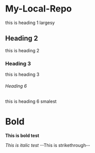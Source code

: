 # My-Local-Repo
this is heading 1 largesy
## Heading 2
this is heading 2
### Heading 3
this is heading 3
###### Heading 6
this is heading 6 smalest
# Bold
**This is bold test**

*This is italic test*
--This is strikethrough--
